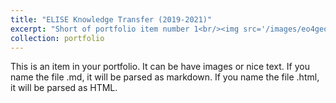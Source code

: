 ```yaml
---
title: "ELISE Knowledge Transfer (2019-2021)"
excerpt: "Short of portfolio item number 1<br/><img src='/images/eo4geo.png'>"
collection: portfolio
---
```


This is an item in your portfolio. It can be have images or nice text. If you name the file .md, it will be parsed as markdown. If you name the file .html, it will be parsed as HTML. 

